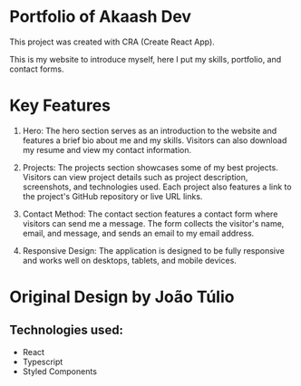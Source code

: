 # Portfolio of Akaash Dev

This project was created with CRA (Create React App).

This is my website to introduce myself, here I put my skills, portfolio, and contact forms.

# Key Features

1. Hero: The hero section serves as an introduction to the website and features a brief bio about me and my skills. Visitors can also download my resume and view my contact information.

2. Projects: The projects section showcases some of my best projects. Visitors can view project details such as project description, screenshots, and technologies used. Each project also features a link to the project's GitHub repository or live URL links.

3. Contact Method: The contact section features a contact form where visitors can send me a message. The form collects the visitor's name, email, and message, and sends an email to my email address.

4. Responsive Design: The application is designed to be fully responsive and works well on desktops, tablets, and mobile devices.

# Original Design by João Túlio

## Technologies used:
- React
- Typescript
- Styled Components

